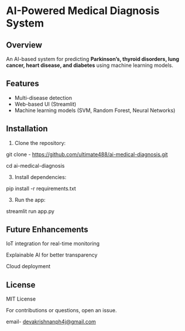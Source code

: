 # AI-Powered Medical Diagnosis System

## Overview  
An AI-based system for predicting **Parkinson’s, thyroid disorders, lung cancer, heart disease, and diabetes** using machine learning models.

## Features  
- Multi-disease detection  
- Web-based UI (Streamlit)  
- Machine learning models (SVM, Random Forest, Neural Networks)  

## Installation  
1. Clone the repository:  

git clone - https://github.com/ultimate488/ai-medical-diagnosis.git    
   
   cd ai-medical-diagnosis

3. Install dependencies:

pip install -r requirements.txt


3. Run the app:

streamlit run app.py



## Future Enhancements

IoT integration for real-time monitoring

Explainable AI for better transparency

Cloud deployment


## License

MIT License

For contributions or questions, open an issue.

email- devakrishnanph4j@gmail.com
